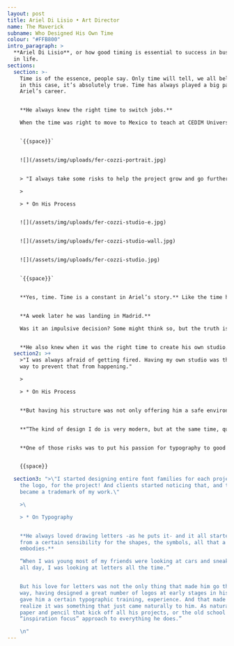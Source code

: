 ```yaml
---
layout: post
title: Ariel Di Lisio • Art Director
name: The Maverick
subname: Who Designed His Own Time
colour: "#FFB800"
intro_paragraph: >
  **Ariel Di Lisio**, or how good timing is essential to success in business and
  in life.
sections:
  section: >-
    Time is of the essence, people say. Only time will tell, we all believe. But
    in this case, it’s absolutely true. Time has always played a big part in
    Ariel’s career. 


    **He always knew the right time to switch jobs.**

    When the time was right to move to Mexico to teach at CEDIM University in Monterrey. And even when to partner with a former of his students there to create a new studio and work on that very same university’s branding and design system.


    `{{space}}`


    ![](/assets/img/uploads/fer-cozzi-portrait.jpg)


    > "I always take some risks to help the project grow and go further. **But the most important thing is to realize how far or how big a risk you can take, without falling**."

    >

    > * On His Process


    ![](/assets/img/uploads/fer-cozzi-studio-e.jpg)


    ![](/assets/img/uploads/fer-cozzi-studio-wall.jpg)


    ![](/assets/img/uploads/fer-cozzi-studio.jpg)


    `{{space}}`


    **Yes, time. Time is a constant in Ariel’s story.** Like the time he was having lunch with his parents and a friend asked if he would go to Europe with him.


    **A week later he was landing in Madrid.**

    Was it an impulsive decision? Some might think so, but the truth is, the time was just right. And he knew it. That trip shaped him in many ways. As a person and as a designer. It shaped him as a typographer. 


    **He also knew when it was the right time to create his own studio.** And that was very early in his career. From the very beginning, Ariel knew he did not want to depend on someone else’s luck or business skills. Having his studio was his way to be in absolute control, to rely only on his own talent and efforts, to feel safe. So, he started his own creative business.
  section2: >+
    >"I was always afraid of getting fired. Having my own studio was the perfect
    way to prevent that from happening."

    > 

    > * On His Process


    **But having his structure was not only offering him a safe environment.** It also gave him the chance to try new things, to shape his product and to create a personal style.


    **“The kind of design I do is very modern, but at the same time, quite clean and simple.** That does not mean I don’t take chances. I always take some risks to help the project grow and go further. But the most important thing is to realize how far or how big a risk you can take, without falling.”


    **One of those risks was to put his passion for typography to good use.**


    {{space}}

  section3: ">\"I started designing entire font families for each project. Not for
    the logo, for the project! And clients started noticing that, and that
    became a trademark of my work.\"

    >\ 

    > * On Typography


    **He always loved drawing letters -as he puts it- and it all started
    from a certain sensibility for the shapes, the symbols, all that a letter
    embodies.**

    “When I was young most of my friends were looking at cars and sneakers
    all day, I was looking at letters all the time.”


    But his love for letters was not the only thing that made him go that
    way, having designed a great number of logos at early stages in his career
    gave him a certain typographic training, experience. And that made him
    realize it was something that just came naturally to him. As natural as the
    paper and pencil that kick off all his projects, or the old school not
    “inspiration focus” approach to everything he does.”

    \n"
---
```


